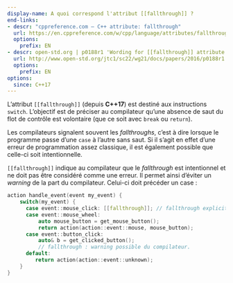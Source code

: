 ```yaml
---
display-name: A quoi correspond l'attribut [[fallthrough]] ?
end-links:
- descr: "cppreference.com – C++ attribute: fallthrough"
  url: https://en.cppreference.com/w/cpp/language/attributes/fallthrough
  options:
    prefix: EN
- descr: open-std.org | p0188r1 'Wording for [[fallthrough]] attribute.'
  url: http://www.open-std.org/jtc1/sc22/wg21/docs/papers/2016/p0188r1.pdf
  options:
    prefix: EN
options:
  since: C++17
---
```

L’attribut ```[[fallthrough]]``` (depuis **C++17**) est destiné aux instructions ```switch```. L’objectif est de préciser au compilateur qu’une absence de saut du flot de contrôle est volontaire (que ce soit avec ```break``` ou ```return```).

Les compilateurs signalent souvent les *fallthroughs*, c’est à dire lorsque le programme passe d’une ```case``` à l’autre sans saut. Si il s’agit en effet d’une erreur de programmation assez classique, il est également possible que celle-ci soit intentionnelle.

```[[fallthrough]]``` indique au compilateur que le *fallthrough* est intentionnel et ne doit pas être considéré comme une erreur. Il permet ainsi d’éviter un *warning* de la part du compilateur. Celui-ci doit précéder un  case :

```cpp
action handle_event(event my_event) {
    switch(my_event) {
      case event::mouse_click: [[fallthrough]]; // fallthrough explicite, pas de warning.
      case event::mouse_wheel:          
          auto mouse_button = get_mouse_button();
          return action(action::event::mouse, mouse_button);
      case event::button_click:
          auto& b = get_clicked_button();
          // fallthrough : warning possible du compilateur.
      default:
         return action(action::event::unknown);
    }
}
```
